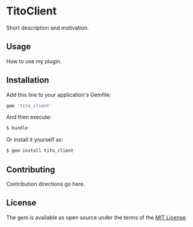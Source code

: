 # TitoClient
Short description and motivation.

## Usage
How to use my plugin.

## Installation
Add this line to your application's Gemfile:

```ruby
gem 'tito_client'
```

And then execute:
```bash
$ bundle
```

Or install it yourself as:
```bash
$ gem install tito_client
```

## Contributing
Contribution directions go here.

## License
The gem is available as open source under the terms of the [MIT License](http://opensource.org/licenses/MIT).
